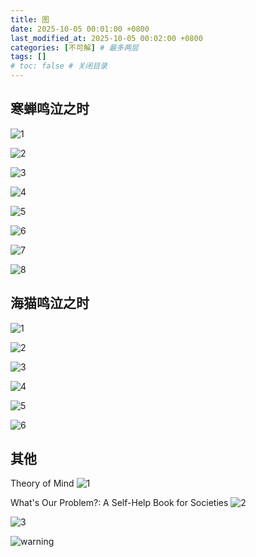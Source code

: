 ```yaml
---
title: 图
date: 2025-10-05 00:01:00 +0800
last_modified_at: 2025-10-05 00:02:00 +0800
categories: [不可解] # 最多两层
tags: []
# toc: false # 关闭目录
---
```



## 寒蝉鸣泣之时

![1](/assets/images/20251005/Higurashi_1.jpg)

![2](/assets/images/20251005/Higurashi_2.jpg)

![3](/assets/images/20251005/Higurashi_3.jpg)

![4](/assets/images/20251005/Higurashi_4.jpg)

![5](/assets/images/20251005/Higurashi_5.jpg)

![6](/assets/images/20251005/Higurashi_6.jpg)

![7](/assets/images/20251005/Higurashi_7.jpg)

![8](/assets/images/20251005/Higurashi_8.jpg)

## 海猫鸣泣之时

![1](/assets/images/20251005/Umineko_1.jpg)

![2](/assets/images/20251005/Umineko_2.jpg)

![3](/assets/images/20251005/Umineko_3.jpg)

![4](/assets/images/20251005/Umineko_4.jpg)

![5](/assets/images/20251005/Umineko_5.jpg)

![6](/assets/images/20251005/Umineko_6.jpg)

<!-- ![7](/assets/images/20251005/Umineko_7.jpg) -->

## 其他

Theory of Mind
![1](/assets/images/20251005/others_1.jpg)

What's Our Problem?: A Self-Help Book for Societies
![2](/assets/images/20251005/others_2.jpg)


![3](/assets/images/20251005/others_3.jpg)

![warning](/assets/images/warning.jpg)
